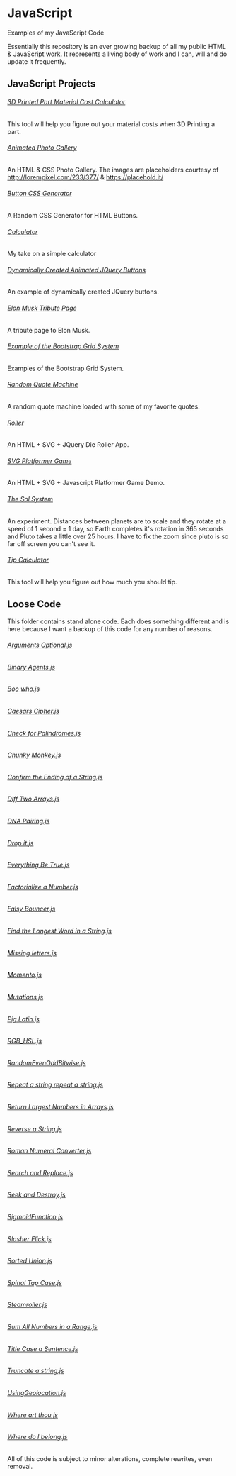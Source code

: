 # JavaScript
Examples of my JavaScript Code

Essentially this repository is an ever growing backup of all my public HTML & JavaScript work. It represents a living body of work and I can, will and do update it frequently.

## JavaScript Projects

###### [3D Printed Part Material Cost Calculator](https://github.com/geekgirljoy/JavaScript/tree/master/Projects/3D%20Printed%20Part%20Material%20Cost%20Calculator)
This tool will help you figure out your material costs when 3D Printing a part.

###### [Animated Photo Gallery](https://github.com/geekgirljoy/JavaScript/tree/master/Projects/Animated%20Photo%20Gallery)
An HTML & CSS Photo Gallery. The images are placeholders courtesy of http://lorempixel.com/233/377/ & https://placehold.it/

###### [Button CSS Generator](https://github.com/geekgirljoy/JavaScript/tree/master/Projects/ButtonCSSGenerator)
A Random CSS Generator for HTML Buttons.

###### [Calculator](https://github.com/geekgirljoy/JavaScript/tree/master/Projects/Calculator)
My take on a simple calculator

###### [Dynamically Created Animated JQuery Buttons](Projects/Dynamically%20Created%20Animated%20JQuery%20Buttons)
An example of dynamically created JQuery buttons.

###### [Elon Musk Tribute Page](https://github.com/geekgirljoy/JavaScript/tree/master/Projects/Elon%20Musk%20Tribute%20Page)
A tribute page to Elon Musk.

###### [Example of the Bootstrap Grid System](https://github.com/geekgirljoy/JavaScript/tree/master/Projects/Example%20of%20the%20Bootstrap%20Grid%20System)
Examples of the Bootstrap Grid System.

###### [Random Quote Machine](https://github.com/geekgirljoy/JavaScript/tree/master/Projects/Random%20Quote%20Machine)
A random quote machine loaded with some of my favorite quotes.

###### [Roller](https://github.com/geekgirljoy/JavaScript/tree/master/Projects/Roller)
An HTML + SVG + JQuery Die Roller App.

###### [SVG Platformer Game](https://github.com/geekgirljoy/JavaScript/tree/master/Projects/svg-platformer-game)
An HTML + SVG + Javascript Platformer Game Demo.

###### [The Sol System](https://github.com/geekgirljoy/JavaScript/tree/master/Projects/The%20Sol%20System)
An experiment. Distances between planets are to scale and they rotate at a speed of 1 second = 1 day, so Earth completes it's rotation in 365 seconds and Pluto  takes a little over 25 hours.  I have to fix the zoom since pluto is so far off screen you can't see it.

###### [Tip Calculator](https://github.com/geekgirljoy/JavaScript/tree/master/Projects/Tip%20Calculator)
This tool will help you figure out how much you should tip.


## Loose Code
This folder contains stand alone code. Each does something different and is here because I want a backup of this code for any number of reasons.                                
###### [Arguments Optional.js](https://github.com/geekgirljoy/JavaScript/blob/master/Loose%20Code/Arguments%20Optional.js)
###### [Binary Agents.js](https://github.com/geekgirljoy/JavaScript/blob/master/Loose%20Code/Binary%20Agents.js)
###### [Boo who.js](https://github.com/geekgirljoy/JavaScript/blob/master/Loose%20Code/Boo%20who.js)
###### [Caesars Cipher.js](https://github.com/geekgirljoy/JavaScript/blob/master/Loose%20Code/Caesars%20Cipher.js)
###### [Check for Palindromes.js](https://github.com/geekgirljoy/JavaScript/blob/master/Loose%20Code/Check%20for%20Palindromes.js)
###### [Chunky Monkey.js](https://github.com/geekgirljoy/JavaScript/blob/master/Loose%20Code/Chunky%20Monkey.js)
###### [Confirm the Ending of a String.js](https://github.com/geekgirljoy/JavaScript/blob/master/Loose%20Code/Confirm%20the%20Ending%20of%20a%20String.js)
###### [Diff Two Arrays.js](https://github.com/geekgirljoy/JavaScript/blob/master/Loose%20Code/Diff%20Two%20Arrays.js)
###### [DNA Pairing.js](https://github.com/geekgirljoy/JavaScript/blob/master/Loose%20Code/DNA%20Pairing.js)
###### [Drop it.js](https://github.com/geekgirljoy/JavaScript/blob/master/Loose%20Code/Drop%20it.js)
###### [Everything Be True.js](https://github.com/geekgirljoy/JavaScript/blob/master/Loose%20Code/Everything%20Be%20True.js)
###### [Factorialize a Number.js](https://github.com/geekgirljoy/JavaScript/blob/master/Loose%20Code/Factorialize%20a%20Number.js)
###### [Falsy Bouncer.js](https://github.com/geekgirljoy/JavaScript/blob/master/Loose%20Code/Falsy%20Bouncer.js)
###### [Find the Longest Word in a String.js](https://github.com/geekgirljoy/JavaScript/blob/master/Loose%20Code/Find%20the%20Longest%20Word%20in%20a%20String.js)
###### [Missing letters.js](https://github.com/geekgirljoy/JavaScript/blob/master/Loose%20Code/Missing%20letters.js)
###### [Momento.js](https://github.com/geekgirljoy/JavaScript/blob/master/Loose%20Code/Momento.js)
###### [Mutations.js](https://github.com/geekgirljoy/JavaScript/blob/master/Loose%20Code/Mutations.js)
###### [Pig Latin.js](https://github.com/geekgirljoy/JavaScript/blob/master/Loose%20Code/Pig%20Latin.js)
###### [RGB_HSL.js](https://github.com/geekgirljoy/JavaScript/blob/master/Loose%20Code/RGB_HSL.js)
###### [RandomEvenOddBitwise.js](https://github.com/geekgirljoy/JavaScript/blob/master/Loose%20Code/RandomEvenOddBitwise.js)
###### [Repeat a string repeat a string.js](https://github.com/geekgirljoy/JavaScript/blob/master/Loose%20Code/Repeat%20a%20string%20repeat%20a%20string.js)
###### [Return Largest Numbers in Arrays.js](https://github.com/geekgirljoy/JavaScript/blob/master/Loose%20Code/Return%20Largest%20Numbers%20in%20Arrays.js)
###### [Reverse a String.js](https://github.com/geekgirljoy/JavaScript/blob/master/Loose%20Code/Reverse%20a%20String.js)
###### [Roman Numeral Converter.js](https://github.com/geekgirljoy/JavaScript/blob/master/Loose%20Code/Roman%20Numeral%20Converter.js)
###### [Search and Replace.js](https://github.com/geekgirljoy/JavaScript/blob/master/Loose%20Code/Search%20and%20Replace.js)
###### [Seek and Destroy.js](https://github.com/geekgirljoy/JavaScript/blob/master/Loose%20Code/Seek%20and%20Destroy.js)
###### [SigmoidFunction.js](https://github.com/geekgirljoy/JavaScript/blob/master/Loose%20Code/SigmoidFunction.js)
###### [Slasher Flick.js](https://github.com/geekgirljoy/JavaScript/blob/master/Loose%20Code/Slasher%20Flick.js)
###### [Sorted Union.js](https://github.com/geekgirljoy/JavaScript/blob/master/Loose%20Code/Sorted%20Union.js)
###### [Spinal Tap Case.js](https://github.com/geekgirljoy/JavaScript/blob/master/Loose%20Code/Spinal%20Tap%20Case.js)
###### [Steamroller.js](https://github.com/geekgirljoy/JavaScript/blob/master/Loose%20Code/Steamroller.js)
###### [Sum All Numbers in a Range.js](https://github.com/geekgirljoy/JavaScript/blob/master/Loose%20Code/Sum%20All%20Numbers%20in%20a%20Range.js)
###### [Title Case a Sentence.js](https://github.com/geekgirljoy/JavaScript/blob/master/Loose%20Code/Title%20Case%20a%20Sentence.js)
###### [Truncate a string.js](https://github.com/geekgirljoy/JavaScript/blob/master/Loose%20Code/Truncate%20a%20string.js)
###### [UsingGeolocation.js](https://github.com/geekgirljoy/JavaScript/blob/master/Loose%20Code/UsingGeolocation.js)
###### [Where art thou.js](https://github.com/geekgirljoy/JavaScript/blob/master/Loose%20Code/Where%20art%20thou.js)
###### [Where do I belong.js](https://github.com/geekgirljoy/JavaScript/blob/master/Loose%20Code/Where%20do%20I%20belong.js)



All of this code is subject to minor alterations, complete rewrites, even removal.
